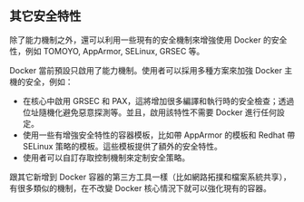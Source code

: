## 其它安全特性
除了能力機制之外，還可以利用一些現有的安全機制來增強使用 Docker 的安全性，例如 TOMOYO, AppArmor, SELinux, GRSEC 等。

Docker 當前預設只啟用了能力機制。使用者可以採用多種方案來加強 Docker 主機的安全，例如：
* 在核心中啟用 GRSEC 和 PAX，這將增加很多編譯和執行時的安全檢查；透過位址隨機化避免惡意探測等。並且，啟用該特性不需要 Docker 進行任何設定。
* 使用一些有增強安全特性的容器模板，比如帶 AppArmor 的模板和 Redhat 帶 SELinux 策略的模板。這些模板提供了額外的安全特性。
* 使用者可以自訂存取控制機制來定制安全策略。

跟其它新增到 Docker 容器的第三方工具一樣（比如網路拓撲和檔案系統共享），有很多類似的機制，在不改變 Docker 核心情況下就可以強化現有的容器。
